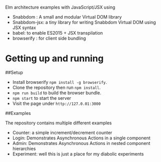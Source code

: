 Elm architecture examples with JavaScript/JSX using

- Snabbdom : A small and modular Virtual DOM library
- Snabbdom-jsx: a tiny library for writing Snabbdom Virtual DOM using JSX syntax
- babel: to enable ES2015 + JSX transpilation
- browserify : for client side bundling

# Getting up and running

##Setup

- Install browserify `npm install -g browserify`.
- Clone the repository then run `npm install`.
- `npm run build` to build the browser bundle.
- `npm start` to start the server
- Visit the page under `http://127.0.01:3000`

##Examples

The repository contains multiple different examples

- Counter: a simple increment/decrement counter
- Login: Demonstrates Asynchronous Actions in a single component
- Admin: Demonstrates Asynchronous Actions in nested component hierarchies
- Experiment: well this is just a place for my diabolic experiments
